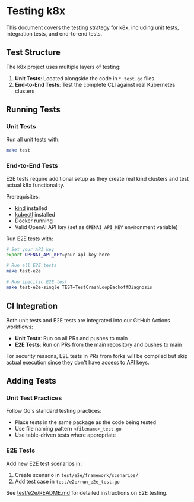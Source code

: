 # Testing k8x

This document covers the testing strategy for k8x, including unit tests, integration tests, and end-to-end tests.

## Test Structure

The k8x project uses multiple layers of testing:

1. **Unit Tests**: Located alongside the code in `*_test.go` files
2. **End-to-End Tests**: Test the complete CLI against real Kubernetes clusters

## Running Tests

### Unit Tests

Run all unit tests with:

```bash
make test
```

### End-to-End Tests

E2E tests require additional setup as they create real kind clusters and test actual k8x functionality.

Prerequisites:

- [kind](https://kind.sigs.k8s.io/docs/user/quick-start/) installed
- [kubectl](https://kubernetes.io/docs/tasks/tools/install-kubectl/) installed
- Docker running
- Valid OpenAI API key (set as `OPENAI_API_KEY` environment variable)

Run E2E tests with:

```bash
# Set your API key
export OPENAI_API_KEY=your-api-key-here

# Run all E2E tests
make test-e2e

# Run specific E2E test
make test-e2e-single TEST=TestCrashLoopBackoffDiagnosis

```

## CI Integration

Both unit tests and E2E tests are integrated into our GitHub Actions workflows:

- **Unit Tests**: Run on all PRs and pushes to main
- **E2E Tests**: Run on PRs from the main repository and pushes to main

For security reasons, E2E tests in PRs from forks will be compiled but skip actual execution since they don't have access to API keys.

## Adding Tests

### Unit Test Practices

Follow Go's standard testing practices:

- Place tests in the same package as the code being tested
- Use file naming pattern `<filename>_test.go`
- Use table-driven tests where appropriate

### E2E Tests

Add new E2E test scenarios in:

1. Create scenario in `test/e2e/framework/scenarios/`
2. Add test case in `test/e2e/run_e2e_test.go`

See [test/e2e/README.md](test/e2e/README.md) for detailed instructions on E2E testing.
